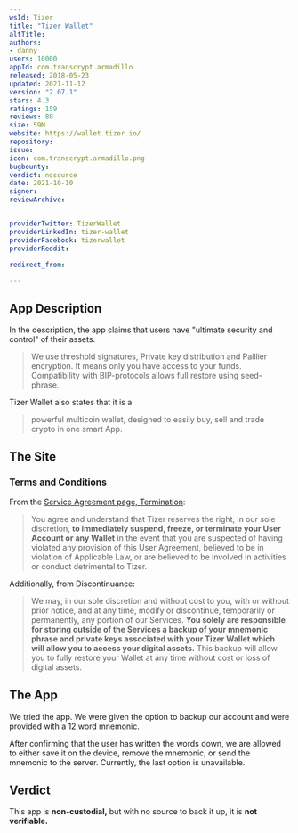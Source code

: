 ```yaml
---
wsId: Tizer
title: "Tizer Wallet"
altTitle: 
authors:
- danny
users: 10000
appId: com.transcrypt.armadillo
released: 2018-05-23
updated: 2021-11-12
version: "2.07.1"
stars: 4.3
ratings: 159
reviews: 80
size: 59M
website: https://wallet.tizer.io/
repository: 
issue: 
icon: com.transcrypt.armadillo.png
bugbounty: 
verdict: nosource
date: 2021-10-10
signer: 
reviewArchive:


providerTwitter: TizerWallet
providerLinkedIn: tizer-wallet
providerFacebook: tizerwallet
providerReddit: 

redirect_from:

---
```



## App Description
In the description, the app claims that users have "ultimate security and control" of their assets.

> We use threshold signatures, Private key distribution and Paillier encryption. It means only you have access to your funds. Compatibility with BIP-protocols allows full restore using seed-phrase.

Tizer Wallet also states that it is a 

> powerful multicoin wallet, designed to easily buy, sell and trade crypto in one smart App.

## The Site

### Terms and Conditions
From the [Service Agreement page, Termination](https://wallet.tizer.io/service_agreement):
> You agree and understand that Tizer reserves the right, in our sole discretion, **to immediately suspend, freeze, or terminate your User Account or any Wallet** in the event that you are suspected of having violated any provision of this User Agreement, believed to be in violation of Applicable Law, or are believed to be involved in activities or conduct detrimental to Tizer.

Additionally, from Discontinuance:

> We may, in our sole discretion and without cost to you, with or without prior notice, and at any time, modify or discontinue, temporarily or permanently, any portion of our Services. **You solely are responsible for storing outside of the Services a backup of your mnemonic phrase and private keys associated with your Tizer Wallet which will allow you to access your digital assets.** This backup will allow you to fully restore your Wallet at any time without cost or loss of digital assets.

## The App
We tried the app. We were given the option to backup our account and were provided with a 12 word mnemonic. 

After confirming that the user has written the words down, we are allowed to either save it on the device, remove the mnemonic, or send the mnemonic to the server. Currently, the last option is unavailable.

## Verdict
This app is **non-custodial,** but with no source to back it up, it is **not verifiable.**
